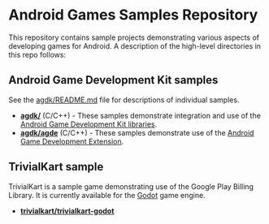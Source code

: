 # Android Games Samples Repository

This repository contains sample projects demonstrating various aspects of
developing games for Android. A description of the high-level directories
in this repo follows:

## Android Game Development Kit samples

See the [agdk/README.md](agdk/README.md) file for descriptions of individual samples.

* **[agdk/](agdk)** (C/C++) - These samples demonstrate integration and use of
the [Android Game Development Kit libraries](https://developer.android.com/games/agdk/libraries-overview).
* **[agdk/agde](agdk/agde)** (C/C++) - These samples demonstrate use of the
[Android Game Development Extension](https://developer.android.com/games/agde).

## TrivialKart sample

TrivialKart is a sample game demonstrating use of the Google Play Billing Library.
It is currently available for the [Godot](https://www.godotengine.org) game engine.

* **[trivialkart/trivialkart-godot](trivialkart/trivialkart-godot)**
